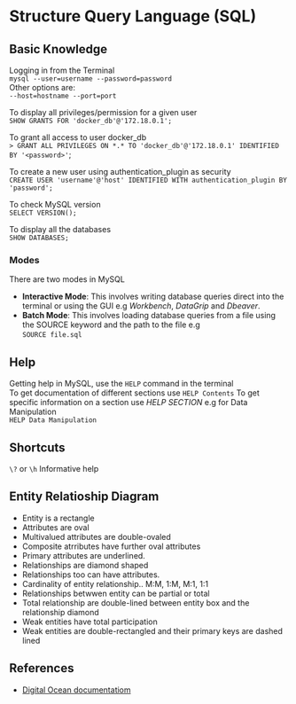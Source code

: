# Structure Query Language (SQL)

## Basic Knowledge  
Logging in from the Terminal  
`mysql --user=username --password=password`  
Other options are:  
`--host=hostname --port=port`  

To display all privileges/permission for a given user   
`SHOW GRANTS FOR 'docker_db'@'172.18.0.1';
`


To grant all access to user docker_db  
`> GRANT ALL PRIVILEGES ON *.* TO 'docker_db'@'172.18.0.1' IDENTIFIED BY '<password>'`;

To create a new user using authentication_plugin as security    
`CREATE USER 'username'@'host' IDENTIFIED WITH authentication_plugin BY 'password';`




To check MySQL version  
`SELECT VERSION();`  

To display all the databases  
`SHOW DATABASES;`  

### Modes
There are two modes in MySQL
- **Interactive Mode**: This involves writing database queries direct into the terminal or using the GUI e.g *Workbench*, *DataGrip* and *Dbeaver*.
- **Batch Mode**: This involves loading database queries from a file using the SOURCE keyword and the path to the file e.g  
`SOURCE file.sql` 

## Help  
Getting help in MySQL, use the `HELP` command in the terminal  
To get documentation of different sections use `HELP Contents` 
To get specific information on a section use *HELP SECTION* e.g for Data Manipulation  
`HELP Data Manipulation`


## Shortcuts 
`\?` or `\h`  Informative help  

## Entity Relatioship Diagram  

- Entity is a rectangle  
- Attributes are oval  
- Multivalued attributes are double-ovaled  
- Composite atrributes have further oval attributes  
- Primary attributes are underlined.  
- Relationships are diamond shaped  
- Relationships too can have attributes.  
- Cardinality of entity relationship.. M:M, 1:M, M:1, 1:1  
- Relationships betwwen entity can be partial or total  
- Total relationship are double-lined between entity box and the relationship diamond  
- Weak entities have total participation  
- Weak entities are double-rectangled and their primary keys are dashed lined  
 

 ## References
 - [Digital Ocean documentatiom](https://www.digitalocean.com/community/tutorials/how-to-create-a-new-user-and-grant-permissions-in-mysql)
